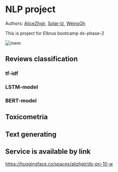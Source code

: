 # NLP project

Authors: [AliceZhgir](https://github.com/alizhgir), [Solar-Iz](https://github.com/Solar-Iz), [WeinsGh](https://github.com/WeinsGH) 

This is project for Elbrus bootcamp ds-phase-2

![mem](https://github.com/alizhgir/ds-prj-10-w/assets/109025285/e315cea0-41d4-4c39-9b85-c150adf8c414)


## Reviews classification

### tf-idf

### LSTM-model

### BERT-model

## Toxicometria

## Text generating

## Service is available by link
https://huggingface.co/spaces/alizhgir/ds-prj-10-w
